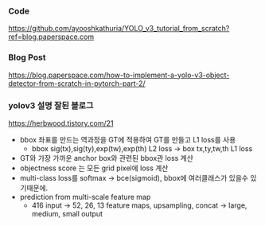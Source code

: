 ### Code
https://github.com/ayooshkathuria/YOLO_v3_tutorial_from_scratch?ref=blog.paperspace.com

### Blog Post
https://blog.paperspace.com/how-to-implement-a-yolo-v3-object-detector-from-scratch-in-pytorch-part-2/

### yolov3 설명 잘된 블로그
https://herbwood.tistory.com/21
  - bbox 좌표를 만드는 역과정을 GT에 적용하여 GT를 만들고 L1 loss를 사용
    - bbox sig(tx),sig(ty),exp(tw),exp(th) L2 loss -> box tx,ty,tw,th L1 loss
  - GT와 가장 가까운 anchor box와 관련된 bbox관 loss 계산
  - objectness score 는 모든 grid pixel에 loss 계산
  - multi-class loss를 softmax -> bce(sigmoid), bbox에 여러클래스가 있을수 있기때문에.
  - prediction from multi-scale feature map
    - 416 input -> 52, 26, 13 feature maps, upsampling, concat -> large, medium, small output
